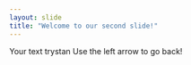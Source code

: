 ```yaml
---
layout: slide
title: "Welcome to our second slide!"
---
```

Your text trystan 
Use the left arrow to go back!
